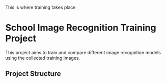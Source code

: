 This is where training takes place
<!-- filepath: /home/sgthun/frizz/school/README.md -->
# School Image Recognition Training Project

This project aims to train and compare different image recognition models using the collected training images.

## Project Structure
